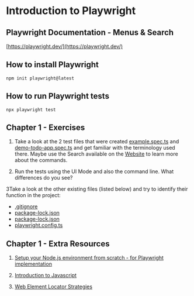 # Introduction to Playwright
## Playwright Documentation - Menus & Search
[https://playwright.dev/](https://playwright.dev/)

## How to install Playwright
`npm init playwright@latest`

## How to run Playwright tests
`npx playwright test`

## Chapter 1 - Exercises

1. Take a look at the 2 test files that were created [example.spec.ts](/tests/example.spec.ts) and [demo-todo-app.spec.ts](/tests-examples/demo-todo-app.spec.ts) and get familiar with the terminology used there. Maybe use the Search available on the [Website](https://playwright.dev/docs/intro) to learn more about the commands.

2. Run the tests using the UI Mode and also the command line. What differences do you see?

3Take a look at the other existing files (listed below) and try to identify their function in the project:
- [.gitignore](/.gitignore)
- [package-lock.json](/package-lock.json)
- [package-lock.json](/package-lock.json)
- [playwright.config.ts](/playwright.config.ts)

## Chapter 1 - Extra Resources

1. [Setup your Node.js environment from scratch - for Playwright implementation](https://www.youtube.com/@testingwithrenata)

2. [Introduction to Javascript](https://testautomationu.applitools.com/javascript-tutorial/)

3. [Web Element Locator Strategies](https://testautomationu.applitools.com/web-element-locator-strategies/)

